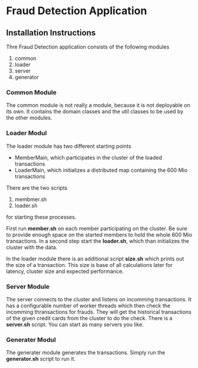 # Fraud Detection Application
## Installation Instructions
Thre Fraud Detection application consists of the following modules
1. common
1. loader
1. server
1. generator

### Common Module
The common module is not really a module, because it is not deployable on its own.
It contains the domain classes and the util classes to be used by the other modules.

### Loader Modul
The loader module has two different starting points
* MemberMain, which participates in the cluster of the loaded transactions
* LoaderMain, which initializes a distributed map containing the 600 Mio transactions

There are the two scripts
1. membmer.sh
1. loader.sh

for starting these processes.

First run **member.sh** on each member participating on the cluster. Be sure to provide enough space on the started members
to hold the whole 600 Mio transactions.
In a second step start the **loader.sh**, which than initializes the cluster with the data.

In the loader module there is an additional script **size.sh** which prints out the size of a transaction. This size is
base of all calculations later for latency, cluster size and expected performance.

### Server Module
The server connects to the cluster and listens on incomming transactions. It has a configurable number of worker threads
which then check the incomming thransactions for frauds. They will get the historical transactions of
the given credit cards from the cluster to do the check.
There is a **server.sh** script.
You can start as many servers you like.

### Generater Modul
The generater module generates the transactions. Simply run the **generator.sh** script to run it.
